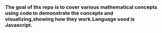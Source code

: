 ### The goal of ths repo is to cover various mathematical concepts using code to demonstrate the concepts and visualizing,showing how they work.Language used is Javascript.
